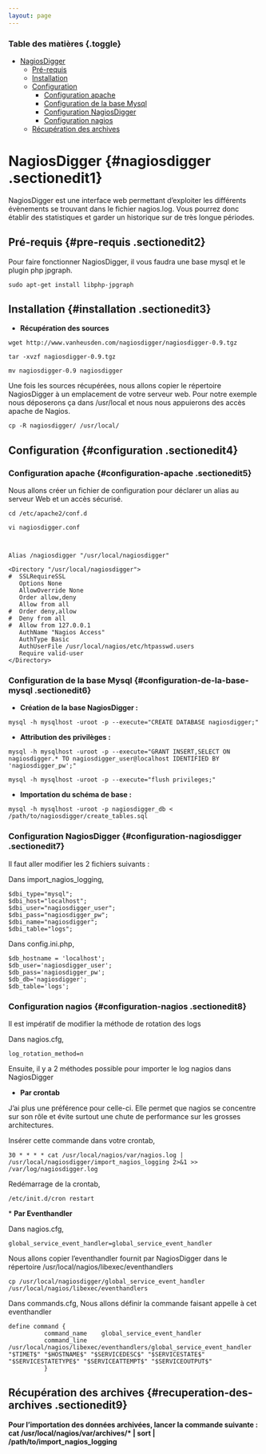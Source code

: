 ```yaml
---
layout: page
---
```


### Table des matières {.toggle}

-   [NagiosDigger](nagiosdigger.html#nagiosdigger)
    -   [Pré-requis](nagiosdigger.html#pre-requis)
    -   [Installation](nagiosdigger.html#installation)
    -   [Configuration](nagiosdigger.html#configuration)
        -   [Configuration
            apache](nagiosdigger.html#configuration-apache)
        -   [Configuration de la base
            Mysql](nagiosdigger.html#configuration-de-la-base-mysql)
        -   [Configuration
            NagiosDigger](nagiosdigger.html#configuration-nagiosdigger)
        -   [Configuration
            nagios](nagiosdigger.html#configuration-nagios)
    -   [Récupération des
        archives](nagiosdigger.html#recuperation-des-archives)

NagiosDigger {#nagiosdigger .sectionedit1}
============

NagiosDigger est une interface web permettant d’exploiter les différents
évènements se trouvant dans le fichier nagios.log. Vous pourrez donc
établir des statistiques et garder un historique sur de très longue
périodes.

Pré-requis {#pre-requis .sectionedit2}
----------

Pour faire fonctionner NagiosDigger, il vous faudra une base mysql et le
plugin php jpgraph.

~~~
sudo apt-get install libphp-jpgraph
~~~

Installation {#installation .sectionedit3}
------------

-   **Récupération des sources**

~~~
wget http://www.vanheusden.com/nagiosdigger/nagiosdigger-0.9.tgz

tar -xvzf nagiosdigger-0.9.tgz

mv nagiosdigger-0.9 nagiosdigger
~~~

Une fois les sources récupérées, nous allons copier le répertoire
NagiosDigger à un emplacement de votre serveur web. Pour notre exemple
nous déposerons ça dans /usr/local et nous nous appuierons des accès
apache de Nagios.

~~~
cp -R nagiosdigger/ /usr/local/
~~~

Configuration {#configuration .sectionedit4}
-------------

### Configuration apache {#configuration-apache .sectionedit5}

Nous allons créer un fichier de configuration pour déclarer un alias au
serveur Web et un accès sécurisé.

~~~
cd /etc/apache2/conf.d

vi nagiosdigger.conf



Alias /nagiosdigger "/usr/local/nagiosdigger"

<Directory "/usr/local/nagiosdigger">
#  SSLRequireSSL
   Options None
   AllowOverride None
   Order allow,deny
   Allow from all
#  Order deny,allow
#  Deny from all
#  Allow from 127.0.0.1
   AuthName "Nagios Access"
   AuthType Basic
   AuthUserFile /usr/local/nagios/etc/htpasswd.users
   Require valid-user
</Directory>
~~~

### Configuration de la base Mysql {#configuration-de-la-base-mysql .sectionedit6}

-   **Création de la base NagiosDigger :**

~~~
mysql -h mysqlhost -uroot -p --execute="CREATE DATABASE nagiosdigger;"
~~~

-   **Attribution des privilèges :**

~~~
mysql -h mysqlhost -uroot -p --execute="GRANT INSERT,SELECT ON nagiosdigger.* TO nagiosdigger_user@localhost IDENTIFIED BY 'nagiosdigger_pw';"

mysql -h mysqlhost -uroot -p --execute="flush privileges;"
~~~

-   **Importation du schéma de base :**

~~~
mysql -h mysqlhost -uroot -p nagiosdigger_db < /path/to/nagiosdigger/create_tables.sql
~~~

### Configuration NagiosDigger {#configuration-nagiosdigger .sectionedit7}

Il faut aller modifier les 2 fichiers suivants :

Dans import\_nagios\_logging,

~~~
$dbi_type="mysql";              
$dbi_host="localhost";          
$dbi_user="nagiosdigger_user";                
$dbi_pass="nagiosdigger_pw";    
$dbi_name="nagiosdigger";               
$dbi_table="logs";
~~~

Dans config.ini.php,

~~~
$db_hostname = 'localhost';
$db_user='nagiosdigger_user';         
$db_pass='nagiosdigger_pw';     
$db_db='nagiosdigger';
$db_table='logs';
~~~

### Configuration nagios {#configuration-nagios .sectionedit8}

Il est impératif de modifier la méthode de rotation des logs

Dans nagios.cfg,

~~~
log_rotation_method=n
~~~

Ensuite, il y a 2 méthodes possible pour importer le log nagios dans
NagiosDigger

-   **Par crontab**

J’ai plus une préférence pour celle-ci. Elle permet que nagios se
concentre sur son rôle et évite surtout une chute de performance sur les
grosses architectures.

Insérer cette commande dans votre crontab,

~~~
30 * * * * cat /usr/local/nagios/var/nagios.log | /usr/local/nagiosdigger/import_nagios_logging 2>&1 >> /var/log/nagiosdigger.log
~~~

Redémarrage de la crontab,

~~~
/etc/init.d/cron restart
~~~

\* **Par Eventhandler**

Dans nagios.cfg,

~~~
global_service_event_handler=global_service_event_handler
~~~

Nous allons copier l’eventhandler fournit par NagiosDigger dans le
répertoire /usr/local/nagios/libexec/eventhandlers

~~~
cp /usr/local/nagiosdigger/global_service_event_handler /usr/local/nagios/libexec/eventhandlers
~~~

Dans commands.cfg, Nous allons définir la commande faisant appelle à cet
eventhandler

~~~
define command {
          command_name    global_service_event_handler
          command_line    /usr/local/nagios/libexec/eventhandlers/global_service_event_handler "$TIMET$" "$HOSTNAME$" "$SERVICEDESC$" "$SERVICESTATE$" "$SERVICESTATETYPE$" "$SERVICEATTEMPT$" "$SERVICEOUTPUT$"
          }
~~~

Récupération des archives {#recuperation-des-archives .sectionedit9}
-------------------------

**Pour l’importation des données archivées, lancer la commande suivante
: cat /usr/local/nagios/var/archives/\* | sort |
/path/to/import\_nagios\_logging**
